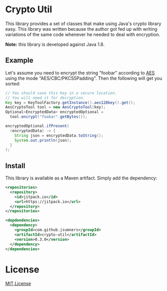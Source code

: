 # Crypto Util

This library provides a set of classes that make using Java's crypto
library easy. This library was written because the author got fed up with
writing variations of the same code whenever he needed to deal with
encryption.

**Note:** this library is developed against Java 1.8.

## Example

Let's assume you need to encrypt the string "foobar" according to
[AES][aes] using the mode "AES/CBC/PKCS5Padding". Then the following
will get you sorted:

```java
// You should save this key in a secure location.
// You will need it for decryption.
Key key = KeyToolFactory.getInstance().aes128key().get();
AesCryptoTool tool = new AesCryptoTool(key);
Optional<EncryptedData> encryptedOptional =
  tool.encrypt("foobar".getBytes());

encryptedOptional.ifPresent(
  (encryptedData) -> {
    String json = encryptedData.toString();
    System.out.println(json);
  }
);
```

## Install

This library is available as a Maven artifact. Simply add the
dependency:

```xml
<repositories>
  <repository>
    <id>jitpack.io</id>
    <url>https://jitpack.io</url>
  </repository>
</repositories>

<depdendencies>
  <dependency>
    <groupId>com.github.jsumners</groupId>
    <artifactId>crypto-util</artifactId>
    <version>0.3.0</version>
  </dependency>
</dependencies>
```

# License

[MIT License](http://jsumners.mit-license.org/)

[aes]: https://en.wikipedia.org/wiki/Advanced_Encryption_Standard